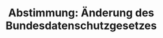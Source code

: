---
abstimmung:
  abstimmung: 4
  bundestagssitzung: 76
  datum: 18. Dezember 2014
  legislaturperiode: 18
categories:
- Inneres
data:
- title: Abstimmungsergebnis 20141218_4-data.pdf
  url: /res/abstimmungsliste/20141218_4-data.pdf
- title: Abstimmungsergebnis 20141218_4_xls-data.csv
  url: /res/abstimmungsliste/csv/20141218_4_xls-data.csv
documents:
- local: /res/abstimmungsdaten/018-076-04/1802848.pdf
  title: Drucksache 18/02848.pdf
  url: http://dip21.bundestag.de/dip21/btd/18/028/1802848.pdf
- local: /res/abstimmungsdaten/018-076-04/1803598.pdf
  title: Drucksache 18/03598.pdf
  url: http://dip21.bundestag.de/dip21/btd/18/035/1803598.pdf
ergebnis:
  cdu/csu:
    enthaltung: 0
    gesamt: 310
    ja: 280
    nein: 0
    nichtabgegeben: 30
    ungueltig: 0
  die.linke:
    enthaltung: 0
    gesamt: 64
    ja: 0
    nein: 51
    nichtabgegeben: 13
    ungueltig: 0
  file: 20141218_4_xls-data.csv
  gruenen:
    enthaltung: 0
    gesamt: 63
    ja: 0
    nein: 59
    nichtabgegeben: 4
    ungueltig: 0
  spd:
    enthaltung: 0
    gesamt: 192
    ja: 176
    nein: 0
    nichtabgegeben: 16
    ungueltig: 0
layout: abstimmung
links:
- title: https://www.bundestag.de/parlament/plenum/abstimmung/abstimmung?id=323
  url: https://www.bundestag.de/parlament/plenum/abstimmung/abstimmung?id=323
- title: http://www.abgeordnetenwatch.de/bundesdatenschutzgesetz-1105-707.html
  url: http://www.abgeordnetenwatch.de/bundesdatenschutzgesetz-1105-707.html
preview: 'Deutscher Bundestag


  76. Sitzung des Deutschen Bundestages

  am Donnerstag, 18.Dezember 2014


  Endgültiges Ergebnis der Namentlichen Abstimmung Nr. 4


  Gesetzentwurf der Bundesregierung

  Entwurf eines Zweiten Gesetzes zur Änderung des Bundesdatenschutzgesetzes - Stärkung

  der Unabhängigkeit der Datenschutzaufsicht im Bund durch Errichtung einer obersten

  Bundesbehörde

  -Drucksachen 18/2848 und 18/3598-


  Abgegebene Stimmen insgesamt:


  566


  Nicht abgegebene Stimmen:

  Ja-Stimmen:


  63

  456


  Nein-Stimmen:


  110


  Enthaltungen:


  0


  Ungültige:


  0


  Berlin, den 18.12.2014


  Beginn: 21:18

  Ende: 21:21

  '
tags:
- Datenschutz
- Verbraucherschutz
title: 'Abstimmung: Änderung des Bundesdatenschutzgesetzes'
---